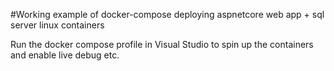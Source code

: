 #Working example of docker-compose deploying aspnetcore web app + sql server linux containers

Run the docker compose profile in Visual Studio to spin up the containers and enable live debug etc.